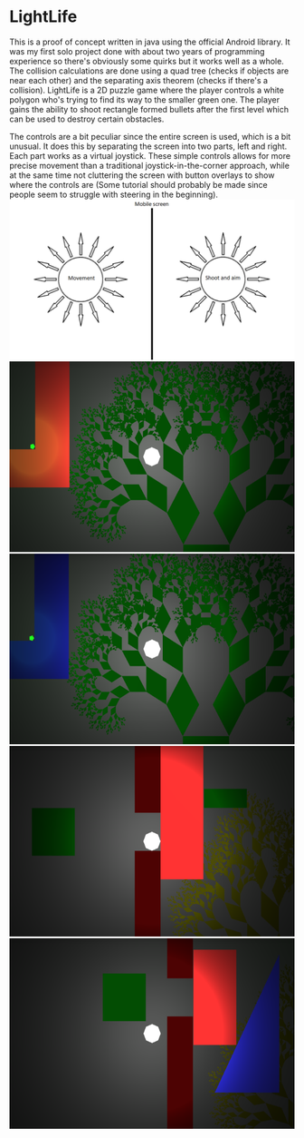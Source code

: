 # LightLife
This is a proof of concept written in java using the official Android library. It was my first solo project done with about two years of programming experience so there's obviously some quirks but it works well as a whole. The collision calculations are done using a quad tree (checks if objects are near each other) and the separating axis theorem (checks if there's a collision). LightLife is a 2D puzzle game where the player controls a white polygon who's trying to find its way to the smaller green one. The player gains the ability to shoot rectangle formed bullets after the first level which can be used to destroy certain obstacles.

The controls are a bit peculiar since the entire screen is used, which is a bit unusual. It does this by separating the screen into two parts, left and right. Each part works as a virtual joystick. These simple controls allows for more precise movement than a traditional joystick-in-the-corner approach, while at the same time not cluttering the screen with button overlays to show where the controls are (Some tutorial should probably be made since people seem to struggle with steering in the beginning). 
![Control illustration](https://raw.githubusercontent.com/Neshri/LightLife/master/desc.png)
![In game screen](https://raw.githubusercontent.com/Neshri/LightLife/master/workspace/2DLightLife/res/drawable-hdpi/level_one.png)
![In game screen](https://raw.githubusercontent.com/Neshri/LightLife/master/workspace/2DLightLife/res/drawable-hdpi/level_two.png)
![In game screen](https://raw.githubusercontent.com/Neshri/LightLife/master/workspace/2DLightLife/res/drawable-hdpi/level_three.png)
![In game screen](https://raw.githubusercontent.com/Neshri/LightLife/master/workspace/2DLightLife/res/drawable-hdpi/level_four.png)
